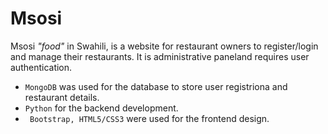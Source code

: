 # Msosi

Msosi *"food"* in Swahili, is a website for restaurant owners to register/login and manage their restaurants. It is administrative paneland requires user authentication.

- `MongoDB` was used for the database to store user registriona and restaurant details.
- `Python` for the backend development.
- ` Bootstrap, HTML5/CSS3` were used for the frontend design.


